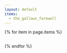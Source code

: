 ```yaml
---
layout: default
items:
  - the_gallows_farewell
---
```

<link rel="stylesheet" href="https://eisoptrophobia.github.io/games/style.css">

{% for item in page.items %}


<div id="page-{{ item }}">
  <a class="pagelink">
    <h2 class="name"></h2>
    <p class="description"></p>
  </a>
<div>
<script>
  var xhttp = new XMLHttpRequest();
  xhttp.onreadystatechange = function() {
    if (this.readyState == 4 && this.status == 200) {
      var data = JSON.parse(this.responseText);
      document.querySelector("#page-{{ item }} .pagelink").href = "https://eisoptrophobia.github.io" + data.url;
      document.querySelector("#page-{{ item }} .pagelink .name").innerText = data.name;
      document.querySelector("#page-{{ item }} .pagelink .description").innerText = data.description;
    }
  }
  xhttp.open("GET", "https://eisoptrophobia.github.io/games/{{ item }}/data.json");
  xhttp.send();
</script>

{% endfor %}
